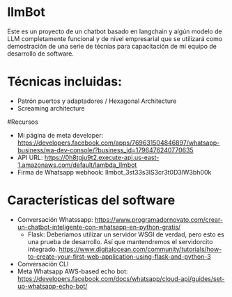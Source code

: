# llmBot

Este es un proyecto de un chatbot basado en langchain y algún modelo de LLM completamente funcional y de nivel empresarial que se utilizará como demostración de una serie de técnias para capacitación de mi equipo de desarrollo de software.

# Técnicas incluidas:
* Patrón puertos y adaptadores / Hexagonal Architecture
* Screaming architecture

#Recursos
* Mi página de meta developer: https://developers.facebook.com/apps/769631504846897/whatsapp-business/wa-dev-console/?business_id=1796476240770635
* API URL: https://0h8tgju9t2.execute-api.us-east-1.amazonaws.com/default/lambda_llmbot
* Firma de Whatsapp webhook: llmbot_3st33s3lS3cr3t0D3lW3bh00k

# Características del software
* Conversación Whatssapp: https://www.programadornovato.com/crear-un-chatbot-inteligente-con-whatsapp-en-python-gratis/
    * Flask: Deberiamos utilizar un servidor WSGI de verdad, pero esto es una prueba de desarrollo. Así que mantendremos el servidorcito integrado. https://www.digitalocean.com/community/tutorials/how-to-create-your-first-web-application-using-flask-and-python-3
* Conversación CLI
* Meta Whatsapp AWS-based echo bot: https://developers.facebook.com/docs/whatsapp/cloud-api/guides/set-up-whatsapp-echo-bot/

